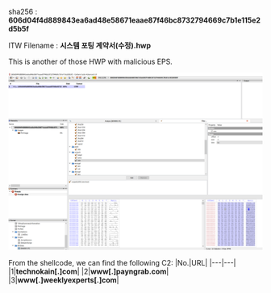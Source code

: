 sha256 : **606d04f4d889843ea6ad48e58671eaae87f46bc8732794669c7b1e115e2d5b5f**

ITW Filename : **시스템 포팅 계약서(수정).hwp**

This is another of those HWP with malicious EPS.

![Malicious HWP](../images/606d04f4d889843ea6ad48e58671eaae87f46bc8732794669c7b1e115e2d5b5f_0001.png)

From the shellcode, we can find the following C2:
|No.|URL|
|---|---|
|1|**technokain[.]com**|
|2|**www[.]payngrab.com**|
|3|**www[.]weeklyexperts[.]com**|
